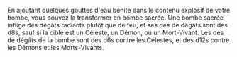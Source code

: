 En ajoutant quelques gouttes d'eau bénite dans le contenu explosif de votre bombe, vous pouvez la transformer en bombe sacrée. Une bombe sacrée inflige des dégâts radiants plutôt que de feu, et ses dés de dégâts sont des d8s, sauf si la cible est un Céleste, un Démon, ou un Mort-Vivant. Les dés de dégâts de la bombe sont des d6s contre les Célestes, et des d12s contre les Démons et les Morts-Vivants.